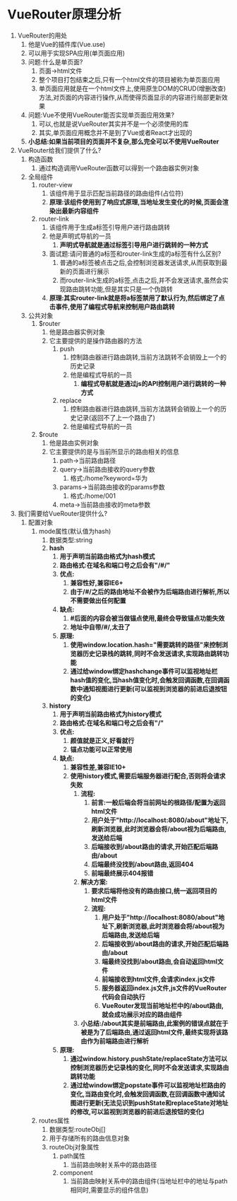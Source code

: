 # VueRouter原理分析

1. VueRouter的用处
   1. 他是Vue的插件库(Vue.use)
   2. 可以用于实现SPA应用(单页面应用)
   3. 问题:什么是单页面?
      1. 页面->html文件
      2. 整个项目打包结束之后,只有一个html文件的项目被称为单页面应用
      3. 单页面应用就是在一个html文件上,使用原生DOM的CRUD(增删改查)方法,对页面的内容进行操作,从而使得页面显示的内容进行局部更新效果
   4. 问题:Vue不使用VueRouter能否实现单页面应用效果?
      1. 可以,也就是说VueRouter其实并不是一个必须使用的库
      2. 其实,单页面应用概念并不是到了Vue或者React才出现的
   5. **小总结:如果当前项目的页面并不复杂,那么完全可以不使用VueRouter**
2. VueRouter给我们提供了什么?
   1. 构造函数
      1. 通过构造调用VueRouter函数可以得到一个路由器实例对象
   2. 全局组件
      1. router-view
         1. 该组件用于显示匹配当前路径的路由组件(占位符)
         2. **原理:该组件使用到了响应式原理,当地址发生变化的时候,页面会渲染出最新内容组件**
      2. router-link
         1. 该组件用于生成a标签引导用户进行路由跳转
         2. 他是声明式导航的一员
            1. **声明式导航就是通过标签引导用户进行跳转的一种方式**
         3. 面试题:请问普通的a标签和router-link生成的a标签有什么区别?
            1. 普通的a标签被点击之后,会控制浏览器发送请求,从而获取到最新的页面进行展示
            2. 而router-link生成的a标签,点击之后,并不会发送请求,虽然会实现路由跳转功能,但是其实只是一个伪跳转
         4. **原理:其实router-link就是将a标签禁用了默认行为,然后绑定了点击事件,使用了编程式导航来控制用户路由跳转**
   3. 公共对象
      1. $router
         1. 他是路由器实例对象
         2. 它主要提供的是操作路由器的方法
            1. push
               1. 控制路由器进行路由跳转,当前方法跳转不会销毁上一个的历史记录
               2. 他是编程式导航的一员
                  1. **编程式导航就是通过js的API控制用户进行跳转的一种方式**
            2. replace
               1. 控制路由器进行路由跳转,当前方法跳转会销毁上一个的历史记录(返回不了上一个路由了)
               2. 他是编程式导航的一员
      2. $route
         1. 他是路由实例对象
         2. 它主要提供的是与当前所显示的路由相关的信息
            1. path->当前路由路径
            2. query->当前路由接收的query参数
               1. 格式:/home?keyword=华为
            3. params->当前路由接收的params参数
               1. 格式:/home/001
            4. meta->当前路由接收的meta参数
3. 我们需要给VueRouter提供什么?
   1. 配置对象
      1. mode属性(默认值为hash)
         1. 数据类型:string
         2. **hash**
            1. **用于声明当前路由格式为hash模式**
            2. **路由格式:在域名和端口号之后会有"/#/"**
            3. **优点:**
               1. **兼容性好,兼容IE6+**
               2. **由于/#/之后的路由地址不会被作为后端路由进行解析,所以不需要做出任何配置**
            4. **缺点:**
               1. **#后面的内容会被当做锚点使用,最终会导致锚点功能失效**
               2. **地址中自带/#/,太丑了**
            5. **原理:**
               1. **使用window.location.hash="需要跳转的路径"来控制浏览器历史记录栈的跳转,同时不会发送请求,实现路由跳转功能**
               2. **通过给window绑定hashchange事件可以监视地址栏hash值的变化,当hash值变化时,会触发回调函数,在回调函数中通知视图进行更新(可以监视到浏览器的前进后退按钮的变化)**
         3. **history**
            1. **用于声明当前路由格式为history模式**
            2. **路由格式:在域名和端口号之后会有"/"**
            3. **优点:**
               1. **颜值就是正义,好看就行**
               2. **锚点功能可以正常使用**
            4. **缺点:**
               1. **兼容性差,兼容IE10+**
               2. **使用history模式,需要后端服务器进行配合,否则将会请求失败**
                  1. **流程:**
                     1. **前言:一般后端会将当前网址的根路径/配置为返回html文件**
                     2. **用户处于"http://localhost:8080/about"地址下,刷新浏览器,此时浏览器会将/about视为后端路由,发送给后端**
                     3. **后端接收到/about路由的请求,开始匹配后端路由/about**
                     4. **后端最终没找到/about路由,返回404**
                     5. **前端最终展示404报错**
                  2. **解决方案:**
                     1. **要求后端将他没有的路由接口,统一返回项目的html文件**
                     2. **流程:**
                        1. **用户处于"http://localhost:8080/about"地址下,刷新浏览器,此时浏览器会将/about视为后端路由,发送给后端**
                        2. **后端接收到/about路由的请求,开始匹配后端路由/about**
                        3. **端最终没找到/about路由,会自动返回html文件**
                        4. **前端接收到html文件,会请求index.js文件**
                        5. **服务器返回index.js文件,js文件的VueRouter代码会自动执行**
                        6. **VueRouter发现当前地址栏中的/about路由,就会成功展示对应的路由组件**
                  3. **小总结:/about其实是前端路由,此案例的错误点就在于被是为了后端路由,通过返回html文件,最终实现将该路由作为前端路由进行解析**
            5. **原理:**
               1. **通过window.history.pushState/replaceState方法可以控制浏览器历史记录栈的变化,同时不会发送请求,实现路由跳转功能**
               2. **通过给window绑定popstate事件可以监视地址栏路由的变化,当路由变化时,会触发回调函数,在回调函数中通知试图进行更新(无法见识到pushState和replaceState对地址的修改,可以监视到浏览器的前进后退按钮的变化)**
      2. routes属性
         1. 数据类型:routeObj[]
         2. 用于存储所有的路由信息对象
         3. routeObj对象属性
            1. path属性
               1. 当前路由映射关系中的路由路径
            2. component
               1. 当前路由映射关系中的路由组件(当地址栏中的地址与path相同时,需要显示的组件信息)